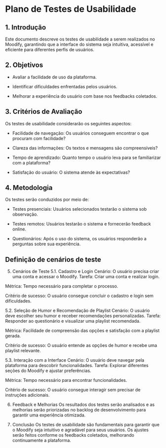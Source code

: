 # Plano de Testes de Usabilidade

## 1. Introdução

   
Este documento descreve os testes de usabilidade a serem realizados no Moodify, garantindo que a interface do sistema seja intuitiva, acessível e eficiente para diferentes perfis de usuários.


## 2. Objetivos

   
- Avaliar a facilidade de uso da plataforma.

- Identificar dificuldades enfrentadas pelos usuários.

- Melhorar a experiência do usuário com base nos feedbacks coletados.



## 3. Critérios de Avaliação

   
Os testes de usabilidade considerarão os seguintes aspectos:


- Facilidade de navegação: Os usuários conseguem encontrar o que procuram com facilidade?

- Clareza das informações: Os textos e mensagens são compreensíveis?

- Tempo de aprendizado: Quanto tempo o usuário leva para se familiarizar com a plataforma?

- Satisfação do usuário: O sistema atende às expectativas?



## 4. Metodologia

   
Os testes serão conduzidos por meio de:

- Testes presenciais: Usuários selecionados testarão o sistema sob observação.

- Testes remotos: Usuários testarão o sistema e fornecerão feedback online.

- Questionários: Após o uso do sistema, os usuários responderão a perguntas sobre sua experiência.


## Definição de cenários de teste

5. Cenários de Teste
5.1. Cadastro e Login
Cenário: O usuário precisa criar uma conta e acessar o Moodify.
Tarefa: Criar uma conta e realizar login.


Métrica: Tempo necessário para completar o processo.


Critério de sucesso: O usuário consegue concluir o cadastro e login sem dificuldades.


5.2. Seleção de Humor e Recomendação de Playlist
Cenário: O usuário deve escolher seu humor e receber recomendações personalizadas.
Tarefa: Responder ao questionário e visualizar uma playlist recomendada.


Métrica: Facilidade de compreensão das opções e satisfação com a playlist gerada.


Critério de sucesso: O usuário entende as opções de humor e recebe uma playlist relevante.





5.3. Interação com a Interface
Cenário: O usuário deve navegar pela plataforma para descobrir funcionalidades.
Tarefa: Explorar diferentes seções do Moodify e ajustar preferências.


Métrica: Tempo necessário para encontrar funcionalidades.


Critério de sucesso: O usuário consegue interagir sem precisar de instruções adicionais.



6. Feedback e Melhorias
Os resultados dos testes serão analisados e as melhorias serão priorizadas no backlog de desenvolvimento para garantir uma experiência otimizada.


7. Conclusão
Os testes de usabilidade são fundamentais para garantir que o Moodify seja intuitivo e agradável para seus usuários. Os ajustes serão feitos conforme os feedbacks coletados, melhorando continuamente a plataforma.

